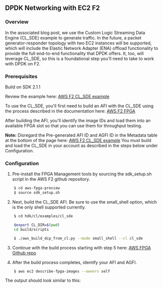 ## DPDK Networking with EC2 F2

### Overview

In the associated blog post, we use the Custom Logic Streaming Data Engine (CL_SDE) example to generate traffic. In the future, a packet generator-responder topology with two EC2 instances will be supported, which will include the Elastic Network Adapter (ENA) offload functionality to provide the full end-to-end functionality that DPDK offers. It, too, will leverage CL_SDE, so this is a foundational step you'll need to take to work with DPDK on F2.

### Prerequisites
Build on SDK 2.1.1

Review the example here: [AWS F2 CL_SDE example](https://github.com/aws/aws-fpga-preview/blob/main/hdk/cl/examples/cl_sde/README.md)

To use the CL_SDE, you'll first need to build an AFI with the CL_SDE using the process described in the documentation here: [AWS F2 FPGA](https://github.com/aws/aws-fpga-preview?tab=readme-ov-file#build-accelerator-afi-using-hdk-design-flow)

After building the AFI, you'll identify the image IDs and load them into an available FPGA slot so that you can use them for throughput testing.

**Note:** Disregard the Pre-generated AFI ID and AGFI ID in the Metadata table at the bottom of the page here: [AWS F2 CL_SDE example](https://github.com/aws/aws-fpga-preview/blob/main/hdk/cl/examples/cl_sde/README.md) You must build and load the CL_SDE in your account as described in the steps below under Configuration.

### Configuration
1. Pre-install the FPGA Management tools by sourcing the sdk_setup.sh script in the AWS F2 github repository.

```bash
    $ cd aws-fpga-preview
    $ source sdk_setup.sh
```

2. Next, build the CL_SDE AFI. Be sure to use the small_shell option, which is the only shell supported currently.

```bash
    $ cd hdk/cl/examples/cl_sde

    $export CL_DIR=$(pwd)
    cd build/scripts

    $ ./aws_build_dcp_from_cl.py --mode small_shell --cl cl_sde
```

3. Continue with the build process starting with step 5 here: [AWS FPGA Github repo](https://github.com/aws/aws-fpga/blob/f2/hdk/README.md#step-5-explore-build-artifacts)

4. After the build process completes, identify your AFI and AGFI.

```bash
    $ aws ec2 describe-fpga-images --owners self
```

The output should look similar to this:




